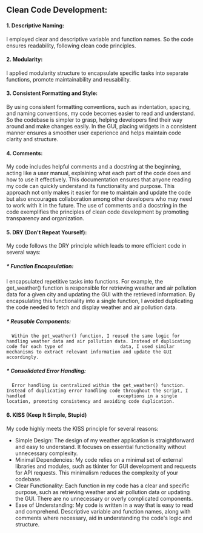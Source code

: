 ## Clean Code Development: 

#### 1. Descriptive Naming:  
   I employed clear and descriptive variable and function names. So the code ensures readability, following clean code principles.

#### 2. Modularity:
   I applied modularity structure to encapsulate specific tasks into separate functions, promote maintainability and reusability.

#### 3. Consistent Formatting and Style:
   By using consistent formatting conventions, such as indentation, spacing, and naming conventions, my code becomes easier to read and understand.
   So the codebase is simpler to grasp, helping developers find their way around and make changes easily.
   In the GUI, placing widgets in a consistent manner ensures a smoother user experience and helps maintain code clarity and structure.
   
#### 4. Comments:
   My code includes helpful comments and a docstring at the beginning, acting like a user manual, explaining what each part of the code does and how to use it effectively.      This documentation ensures that anyone reading my code can quickly understand its functionality and purpose.
   This approach not only makes it easier for me to maintain and update the code but also encourages collaboration among other developers who may need to work with it in        the future.
   The use of comments and a docstring in the code exemplifies the principles of clean code development by promoting transparency and organization. 

#### 5. DRY (Don't Repeat Yourself):
   My code follows the DRY principle which leads to more efficient code in several ways:
   ##### * Function Encapsulation:  
   I encapsulated repetitive tasks into functions. For example, the get_weather() function is responsible for retrieving weather and air pollution data for a                    given city and updating the GUI with the retrieved information. By encapsulating this functionality into a single function, I avoided duplicating the code                    needed to fetch and display weather and air pollution data.
   ##### * Reusable Components:  
      Within the get_weather() function, I reused the same logic for handling weather data and air pollution data. Instead of duplicating code for each type of                     data, I used similar mechanisms to extract relevant information and update the GUI accordingly.
   ##### * Consolidated Error Handling:  
      Error handling is centralized within the get_weather() function. Instead of duplicating error handling code throughout the script, I handled                                  exceptions in a single location, promoting consistency and avoiding code duplication. 
  
#### 6. KISS (Keep It Simple, Stupid)
   My code highly meets the KISS principle for several reasons:
   * Simple Design: The design of my weather application is straightforward and easy to understand. It focuses on essential functionality without unnecessary complexity.
   * Minimal Dependencies: My code relies on a minimal set of external libraries and modules, such as tkinter for GUI development and requests for API requests. This              minimalism reduces the complexity of your codebase.
   * Clear Functionality: Each function in my code has a clear and specific purpose, such as retrieving weather and air pollution data or updating the GUI. There are no           unnecessary or overly complicated components.
   * Ease of Understanding: My code is written in a way that is easy to read and comprehend. Descriptive variable and function names, along with comments where necessary,         aid in understanding the code's logic and structure.
  
     



